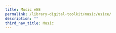 ```yaml
---
title: Music eEE
permalink: /library-digital-toolkit/music/usice/
description: ""
third_nav_title: Music
---
```

